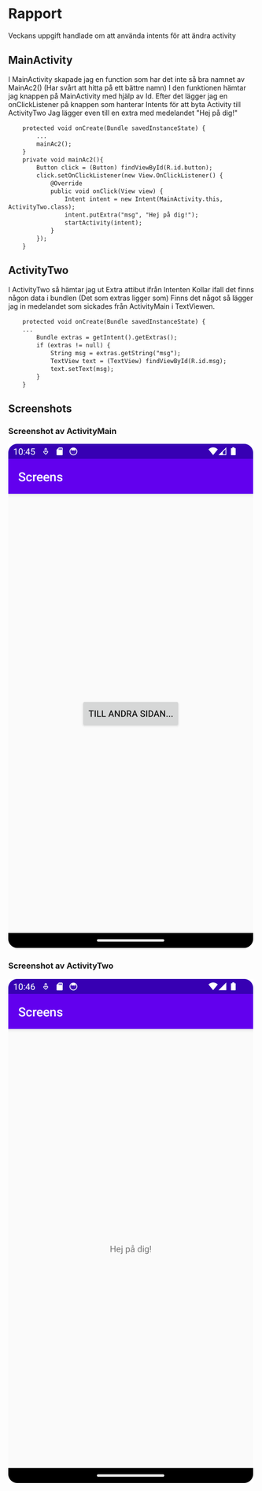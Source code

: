 
# Rapport

Veckans uppgift handlade om att använda intents för att ändra activity

## MainActivity

I MainActivity skapade jag en function som har det inte så bra namnet av MainAc2() (Har svårt att hitta på ett bättre namn)
I den funktionen hämtar jag knappen på MainActivity med hjälp av Id.
Efter det lägger jag en onClickListener på knappen som hanterar Intents för att byta Activity till ActivityTwo
Jag lägger even till en extra med medelandet "Hej på dig!"
```
    protected void onCreate(Bundle savedInstanceState) {
        ...
        mainAc2();
    }
    private void mainAc2(){
        Button click = (Button) findViewById(R.id.button);
        click.setOnClickListener(new View.OnClickListener() {
            @Override
            public void onClick(View view) {
                Intent intent = new Intent(MainActivity.this, ActivityTwo.class);
                intent.putExtra("msg", "Hej på dig!");
                startActivity(intent);
            }
        });
    }
```

## ActivityTwo

I ActivityTwo så hämtar jag ut Extra attibut ifrån Intenten
Kollar ifall det finns någon data i bundlen (Det som extras ligger som)
Finns det något så lägger jag in medelandet som sickades från ActivityMain i TextViewen.
```
    protected void onCreate(Bundle savedInstanceState) {
    ...
        Bundle extras = getIntent().getExtras();
        if (extras != null) {
            String msg = extras.getString("msg");
            TextView text = (TextView) findViewById(R.id.msg);
            text.setText(msg);
        }
    }
```

## Screenshots
### Screenshot av ActivityMain
![Screenshot1.png](Screenshot1.png)
### Screenshot av ActivityTwo
![Screenshot2.png](Screenshot2.png)
